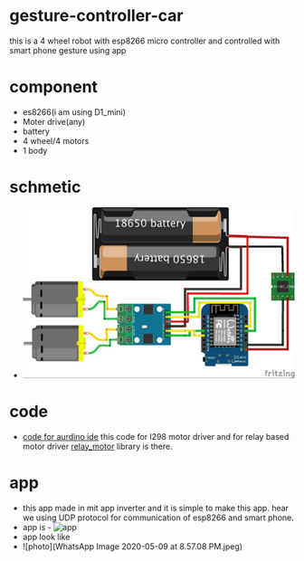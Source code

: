 # gesture-controller-car
this is a 4 wheel robot with esp8266 micro controller and controlled with smart phone gesture using app

# component 

- es8266(i am using D1_mini)
- Moter drive(any)
- battery
- 4 wheel/4 motors
- 1 body

# schmetic

- ![Desktop](git.jpg)

# code
- [code for aurdino ide](arun_udp_car.ino)
this code for l298 motor driver and for relay based motor driver [relay_motor](motor.h) library is there.

# app

- this app made in mit app inverter and it is simple to make this app. hear we using UDP protocol for communication of esp8266 and smart phone.
- app is - ![app]()
- app look like 
- ![photo](WhatsApp Image 2020-05-09 at 8.57.08 PM.jpeg)

